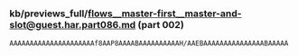 ### kb/previews_full/flows__master-first__master-and-slot@guest.har.part086.md (part 002)

```md
AAAAAAAAAAAAAAAAAAAAAf8AAP8AAAABAAAAAAAAAAH/AAEBAAAAAAAAAAAAAAABAAAAA
```

```
